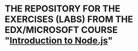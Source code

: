 # THE REPOSITORY FOR THE EXERCISES (LABS) FROM THE EDX/MICROSOFT COURSE "[Introduction to Node.js](https://www.edx.org/course/introduction-node-js-microsoft-dev283x)"
